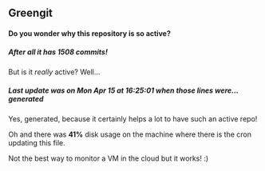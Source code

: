 ## Greengit

#### Do you wonder why this repository is so active?

##### After all it has 1508 commits!

But is it *really* active? Well...

##### Last update was on Mon Apr 15 at 16:25:01 when those lines were... generated

Yes, generated, because it certainly helps a lot to have such an active repo!

Oh and there was **41%** disk usage on the machine
where there is the cron updating this file.

Not the best way to monitor a VM in the cloud but it works! :)
